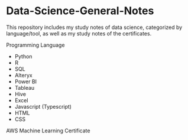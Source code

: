 # Data-Science-General-Notes
This repository includes my study notes of data science, categorized by language/tool, as well as my study notes of the certificates. <br/>

Programming Language
* Python <br/>
* R
* SQL
* Alteryx
* Power BI
* Tableau
* Hive
* Excel
* Javascript (Typescript)
* HTML
* CSS

AWS Machine Learning Certificate
